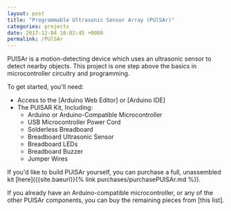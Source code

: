 ```yaml
---
layout: post
title: "Programmable Ultrasonic Sensor Array (PUlSAr)"
categories: projects
date: 2017-12-04 10:02:45 +0000
permalink: /PUlSAr
---
```

PUlSAr is a motion-detecting device which uses an ultrasonic sensor to detect nearby objects. This project is one step above the basics in microcontroller circuitry and programming.

To get started, you'll need:
<ul>
<li>Access to the [Arduino Web Editor] or [Arduino IDE]</li>
<li>The PUlSAR Kit, Including:
  <ul>
  <li>Arduino or Arduino-Compatible Microcontroller</li>
  <li>USB Microcontroller Power Cord</li>
  <li>Solderless Breadboard</li>
  <li>Breadboard Ultrasonic Sensor</li>
  <li>Breadboard LEDs</li>
  <li>Breadboard Buzzer</li>
  <li>Jumper Wires</li>
  </ul>
</li>
</ul>


If you'd like to build PUlSAr yourself, you can purchase a full, unassembled kit [here]({{site.baeurl}}{% link purchases/purchasePUlSAr.md %}). 

If you already have an Arduino-compatible microcontroller, or any of the other PUlSAr components, you can buy the remaining pieces from [this list].


